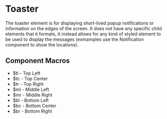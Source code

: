 # Toaster
The toaster element is for displaying short-lived popup notifications or
information on the edges of the screen. It does not have any specific child
elements that it formats, it instead allows for any kind of styled element
to be used to display the messages (exmamples use the Notification component
to show the locations).

## Component Macros
- $tl - Top Left
- $tc - Top Center
- $tr - Top Right
- $ml - Middle Left
- $mr - Middle Right
- $bl - Bottom Left
- $bc - Bottom Center
- $br - Bottom Right

[component.md : ../examples/toaster.html :]: #
